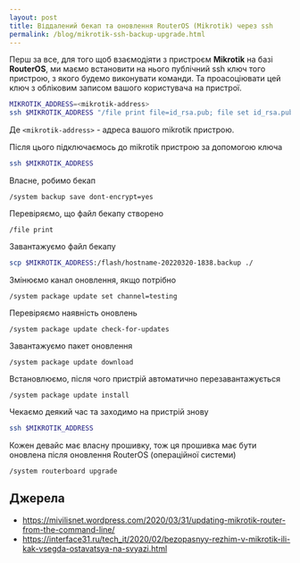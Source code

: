 ```yaml
---
layout: post
title: Віддалений бекап та оновлення RouterOS (Mikrotik) через ssh
permalink: /blog/mikrotik-ssh-backup-upgrade.html
---
```


Перш за все, для того щоб взаємодіяти з пристроєм **Mikrotik** на базі **RouterOS**, ми маємо встановити на нього публічний ssh ключ того пристрою, з якого будемо виконувати команди. Та проасоціювати цей ключ з обліковим записом вашого користувача на пристрої.

```sh
MIKROTIK_ADDRESS=<mikrotik-address>
ssh $MIKROTIK_ADDRESS "/file print file=id_rsa.pub; file set id_rsa.pub contents=\"`cat ~/.ssh/id_rsa.pub`\"; /user ssh-keys import public-key-file=id_rsa.pub.txt user=admin;"
```

Де `<mikrotik-address>` - адреса вашого mikrotik пристрою.

Після цього підключаємось до mikrotik пристрою за допомогою ключа

```sh
ssh $MIKROTIK_ADDRESS
```

<!--more-->

Власне, робимо бекап

```routeros
/system backup save dont-encrypt=yes
```

Перевіряємо, що файл бекапу створено

```routeros
/file print
```

Завантажуємо файл бекапу

```sh
scp $MIKROTIK_ADDRESS:/flash/hostname-20220320-1838.backup ./
```

Змінюємо канал оновлення, якщо потрібно

```routeros
/system package update set channel=testing
```

Перевіряємо наявність оновлень

```routeros
/system package update check-for-updates
```

Завантажуємо пакет оновлення

```routeros
/system package update download
```

Встановлюємо, після чого пристрій автоматично перезавантажується

```routeros
/system package update install
```

Чекаємо деякий час та заходимо на пристрій знову

```sh
ssh $MIKROTIK_ADDRESS
```

Кожен девайс має власну прошивку, тож ця прошивка має бути оновлена після оновлення RouterOS (операційної системи)

```routeros
/system routerboard upgrade
```

## Джерела

- https://mivilisnet.wordpress.com/2020/03/31/updating-mikrotik-router-from-the-command-line/
- https://interface31.ru/tech_it/2020/02/bezopasnyy-rezhim-v-mikrotik-ili-kak-vsegda-ostavatsya-na-svyazi.html
